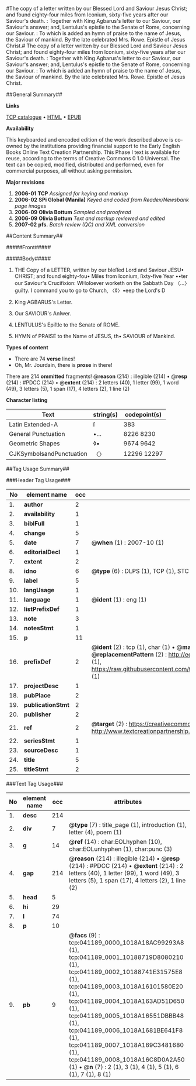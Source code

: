 #The copy of a letter written by our Blessed Lord and Saviour Jesus Christ; and found eighty-four miles from Iconium, sixty-five years after our Saviour's death. : Together with King Agbarus's letter to our Saviour, our Saviour's answer; and, Lentulus's epistle to the Senate of Rome, concerning our Saviour. : To which is added an hymn of praise to the name of Jesus, the Saviour of mankind. By the late celebrated Mrs. Rowe. Epistle of Jesus Christ.#
The copy of a letter written by our Blessed Lord and Saviour Jesus Christ; and found eighty-four miles from Iconium, sixty-five years after our Saviour's death. : Together with King Agbarus's letter to our Saviour, our Saviour's answer; and, Lentulus's epistle to the Senate of Rome, concerning our Saviour. : To which is added an hymn of praise to the name of Jesus, the Saviour of mankind. By the late celebrated Mrs. Rowe.
Epistle of Jesus Christ.

##General Summary##

**Links**

[TCP catalogue](http://www.ota.ox.ac.uk/tcp/)  • 
[HTML](http://tei.it.ox.ac.uk/tcp/Texts-HTML/free/N31/N31113.html)  • 
[EPUB](http://tei.it.ox.ac.uk/tcp/Texts-EPUB/free/N31/N31113.epub)

**Availability**

This keyboarded and encoded edition of the
	       work described above is co-owned by the institutions
	       providing financial support to the Early English Books
	       Online Text Creation Partnership. This Phase I text is
	       available for reuse, according to the terms of Creative
	       Commons 0 1.0 Universal. The text can be copied,
	       modified, distributed and performed, even for
	       commercial purposes, all without asking permission.

**Major revisions**

1. __2006-01__ __TCP__ *Assigned for keying and markup*
1. __2006-02__ __SPi Global (Manila)__ *Keyed and coded from Readex/Newsbank page images*
1. __2006-09__ __Olivia Bottum__ *Sampled and proofread*
1. __2006-09__ __Olivia Bottum__ *Text and markup reviewed and edited*
1. __2007-02__ __pfs.__ *Batch review (QC) and XML conversion*

##Content Summary##

#####Front#####

#####Body#####

1. THE Copy of a LETTER, written by our bleſſed Lord and Saviour JESU• CHRIST; and found eighty-fou• Miles from Iconium, ſixty-five Year ••ter our Saviour's Crucifixion:
WHoſoever worketh on the Sabbath Day 〈…〉 guilty. I command you to go to Church, 〈◊〉•eep the Lord's D
1. King AGBARUS's Letter.

1. Our SAVIOUR's Anſwer.

1. LENTULUS's Epiſtle to the Senate of ROME.

1. HYMN of PRAISE to the Name of JESUS, th• SAVIOUR of Mankind.

**Types of content**

  * There are 74 **verse** lines!
  * Oh, Mr. Jourdain, there is **prose** in there!

There are 214 **ommitted** fragments! 
 @__reason__ (214) : illegible (214)  •  @__resp__ (214) : #PDCC (214)  •  @__extent__ (214) : 2 letters (40), 1 letter (99), 1 word (49), 3 letters (5), 1 span (17), 4 letters (2), 1 line (2)

**Character listing**


|Text|string(s)|codepoint(s)|
|---|---|---|
|Latin Extended-A|ſ|383|
|General Punctuation|•…|8226 8230|
|Geometric Shapes|◊▪|9674 9642|
|CJKSymbolsandPunctuation|〈〉|12296 12297|

##Tag Usage Summary##

###Header Tag Usage###

|No|element name|occ|attributes|
|---|---|---|---|
|1.|__author__|2||
|2.|__availability__|1||
|3.|__biblFull__|1||
|4.|__change__|5||
|5.|__date__|7| @__when__ (1) : 2007-10 (1)|
|6.|__editorialDecl__|1||
|7.|__extent__|2||
|8.|__idno__|6| @__type__ (6) : DLPS (1), TCP (1), STC (1), NOTIS (1), IMAGE-SET (1), EVANS-CITATION (1)|
|9.|__label__|5||
|10.|__langUsage__|1||
|11.|__language__|1| @__ident__ (1) : eng (1)|
|12.|__listPrefixDef__|1||
|13.|__note__|3||
|14.|__notesStmt__|1||
|15.|__p__|11||
|16.|__prefixDef__|2| @__ident__ (2) : tcp (1), char (1)  •  @__matchPattern__ (2) : ([0-9\-]+):([0-9IVX]+) (1), (.+) (1)  •  @__replacementPattern__ (2) : http://eebo.chadwyck.com/downloadtiff?vid=$1&page=$2 (1), https://raw.githubusercontent.com/textcreationpartnership/Texts/master/tcpchars.xml#$1 (1)|
|17.|__projectDesc__|1||
|18.|__pubPlace__|2||
|19.|__publicationStmt__|2||
|20.|__publisher__|2||
|21.|__ref__|2| @__target__ (2) : https://creativecommons.org/publicdomain/zero/1.0/ (1), http://www.textcreationpartnership.org/docs/. (1)|
|22.|__seriesStmt__|1||
|23.|__sourceDesc__|1||
|24.|__title__|5||
|25.|__titleStmt__|2||


###Text Tag Usage###

|No|element name|occ|attributes|
|---|---|---|---|
|1.|__desc__|214||
|2.|__div__|7| @__type__ (7) : title_page (1), introduction (1), letter (4), poem (1)|
|3.|__g__|14| @__ref__ (14) : char:EOLhyphen (10), char:EOLunhyphen (1), char:punc (3)|
|4.|__gap__|214| @__reason__ (214) : illegible (214)  •  @__resp__ (214) : #PDCC (214)  •  @__extent__ (214) : 2 letters (40), 1 letter (99), 1 word (49), 3 letters (5), 1 span (17), 4 letters (2), 1 line (2)|
|5.|__head__|5||
|6.|__hi__|29||
|7.|__l__|74||
|8.|__p__|10||
|9.|__pb__|9| @__facs__ (9) : tcp:041189_0000_1018A18AC99293A8 (1), tcp:041189_0001_10188719D8080210 (1), tcp:041189_0002_10188741E31575E8 (1), tcp:041189_0003_1018A16101580E20 (1), tcp:041189_0004_1018A163AD51D650 (1), tcp:041189_0005_1018A16551DBBB48 (1), tcp:041189_0006_1018A1681BE641F8 (1), tcp:041189_0007_1018A169C3481680 (1), tcp:041189_0008_1018A16C8D0A2A50 (1)  •  @__n__ (7) : 2 (1), 3 (1), 4 (1), 5 (1), 6 (1), 7 (1), 8 (1)|

